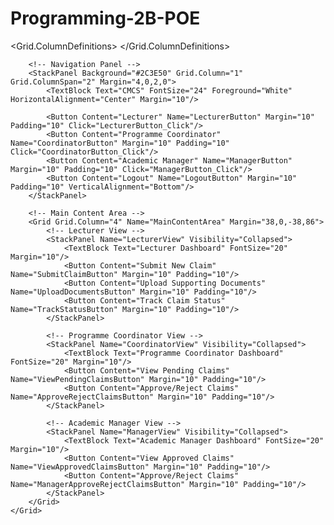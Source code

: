 # Programming-2B-POE


<Window x:Class="CMCS.MainWindow"
        xmlns="http://schemas.microsoft.com/winfx/2006/xaml/presentation"
        xmlns:x="http://schemas.microsoft.com/winfx/2006/xaml"
        Title="Contract Monthly Claim System" Height="450" Width="800">
    <Grid>
        <!-- Define the main layout with two columns: Navigation Panel and Main Content Area -->
        <Grid.ColumnDefinitions>
            <ColumnDefinition Width="81"/>
            <ColumnDefinition Width="47"/>
            <ColumnDefinition Width="596"/>
            <ColumnDefinition Width="76"/>
            <ColumnDefinition Width="0*"/>
        </Grid.ColumnDefinitions>

        <!-- Navigation Panel -->
        <StackPanel Background="#2C3E50" Grid.Column="1" Grid.ColumnSpan="2" Margin="4,0,2,0">
            <TextBlock Text="CMCS" FontSize="24" Foreground="White" HorizontalAlignment="Center" Margin="10"/>
            
            <Button Content="Lecturer" Name="LecturerButton" Margin="10" Padding="10" Click="LecturerButton_Click"/>
            <Button Content="Programme Coordinator" Name="CoordinatorButton" Margin="10" Padding="10" Click="CoordinatorButton_Click"/>
            <Button Content="Academic Manager" Name="ManagerButton" Margin="10" Padding="10" Click="ManagerButton_Click"/>
            <Button Content="Logout" Name="LogoutButton" Margin="10" Padding="10" VerticalAlignment="Bottom"/>
        </StackPanel>

        <!-- Main Content Area -->
        <Grid Grid.Column="4" Name="MainContentArea" Margin="38,0,-38,86">
            <!-- Lecturer View -->
            <StackPanel Name="LecturerView" Visibility="Collapsed">
                <TextBlock Text="Lecturer Dashboard" FontSize="20" Margin="10"/>
                <Button Content="Submit New Claim" Name="SubmitClaimButton" Margin="10" Padding="10"/>
                <Button Content="Upload Supporting Documents" Name="UploadDocumentsButton" Margin="10" Padding="10"/>
                <Button Content="Track Claim Status" Name="TrackStatusButton" Margin="10" Padding="10"/>
            </StackPanel>

            <!-- Programme Coordinator View -->
            <StackPanel Name="CoordinatorView" Visibility="Collapsed">
                <TextBlock Text="Programme Coordinator Dashboard" FontSize="20" Margin="10"/>
                <Button Content="View Pending Claims" Name="ViewPendingClaimsButton" Margin="10" Padding="10"/>
                <Button Content="Approve/Reject Claims" Name="ApproveRejectClaimsButton" Margin="10" Padding="10"/>
            </StackPanel>

            <!-- Academic Manager View -->
            <StackPanel Name="ManagerView" Visibility="Collapsed">
                <TextBlock Text="Academic Manager Dashboard" FontSize="20" Margin="10"/>
                <Button Content="View Approved Claims" Name="ViewApprovedClaimsButton" Margin="10" Padding="10"/>
                <Button Content="Approve/Reject Claims" Name="ManagerApproveRejectClaimsButton" Margin="10" Padding="10"/>
            </StackPanel>
        </Grid>
    </Grid>
</Window>



